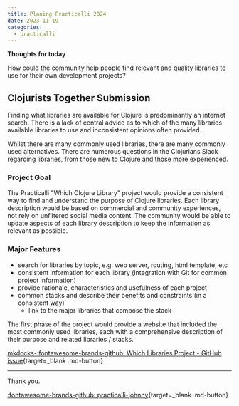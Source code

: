 ```yaml
---
title: Planing Practicalli 2024
date: 2023-11-19
categories:
  - practicalli
---
```


**Thoughts for today**
         
How could the community help people find relevant and quality libraries to use for their own development projects?


<!-- more -->

## Clojurists Together Submission

Finding what libraries are available for Clojure is predominantly an internet search. There is a lack of central advice as to which of the many libraries available libraries to use and inconsistent opinions often provided.

Whilst there are many commonly used libraries, there are many commonly used alternatives.  There are numerous questions in the Clojurians Slack regarding libraries, from those new to Clojure and those more experienced.

### Project Goal

The Practicalli "Which Clojure Library" project would provide a consistent way to find and understand the purpose of Clojure libraries.  Each library description would be based on commercial and community experiences, not rely on unfiltered social media content.  The community would be able to update aspects of each library description to keep the information as relevant as possible.

### Major Features

- search for libraries by topic, e.g. web server, routing, html template, etc
- consistent information for each library (integration with Git for common project information)
- provide rationale, characteristics and usefulness of each project
- common stacks and describe their benefits and constraints (in a consistent way)
  - link to the major libraries that compose the stack

The first phase of the project would provide a website that included the most commonly used libraries, each with a comprehensive description of their purpose and related libraries / stacks. 


[mkdocks-:fontawesome-brands-github: Which Libraries Project - GitHub issue](https://github.com/practicalli/which-clojure-library/issues/1){target=_blank .md-button} 

---
Thank you.

[:fontawesome-brands-github: practicalli-johnny](https://github.com/practicalli-johnny){target=_blank .md-button}

